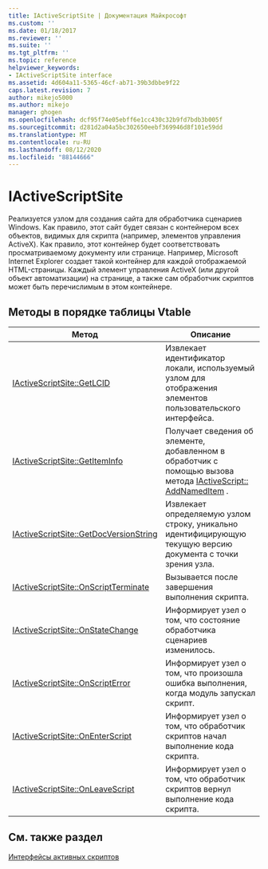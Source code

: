 ```yaml
---
title: IActiveScriptSite | Документация Майкрософт
ms.custom: ''
ms.date: 01/18/2017
ms.reviewer: ''
ms.suite: ''
ms.tgt_pltfrm: ''
ms.topic: reference
helpviewer_keywords:
- IActiveScriptSite interface
ms.assetid: 4d604a11-5365-46cf-ab71-39b3dbbe9f22
caps.latest.revision: 7
author: mikejo5000
ms.author: mikejo
manager: ghogen
ms.openlocfilehash: dcf95f74e05ebff6e1cc430c32b9fd7bdb3b005f
ms.sourcegitcommit: d281d2a04a5bc302650eebf369946d8f101e59dd
ms.translationtype: MT
ms.contentlocale: ru-RU
ms.lasthandoff: 08/12/2020
ms.locfileid: "88144666"
---
```

# <a name="iactivescriptsite"></a>IActiveScriptSite
Реализуется узлом для создания сайта для обработчика сценариев Windows. Как правило, этот сайт будет связан с контейнером всех объектов, видимых для скрипта (например, элементов управления ActiveX). Как правило, этот контейнер будет соответствовать просматриваемому документу или странице. Например, Microsoft Internet Explorer создает такой контейнер для каждой отображаемой HTML-страницы. Каждый элемент управления ActiveX (или другой объект автоматизации) на странице, а также сам обработчик скриптов может быть перечислимым в этом контейнере.  
  
## <a name="methods-in-vtable-order"></a>Методы в порядке таблицы Vtable  
  
|Метод|Описание|
|-|-|
|[IActiveScriptSite::GetLCID](../../winscript/reference/iactivescriptsite-getlcid.md)|Извлекает идентификатор локали, используемый узлом для отображения элементов пользовательского интерфейса.|  
|[IActiveScriptSite::GetItemInfo](../../winscript/reference/iactivescriptsite-getiteminfo.md)|Получает сведения об элементе, добавленном в обработчик с помощью вызова метода [IActiveScript:: AddNamedItem](../../winscript/reference/iactivescript-addnameditem.md) .|  
|[IActiveScriptSite::GetDocVersionString](../../winscript/reference/iactivescriptsite-getdocversionstring.md)|Извлекает определяемую узлом строку, уникально идентифицирующую текущую версию документа с точки зрения узла.|  
|[IActiveScriptSite::OnScriptTerminate](../../winscript/reference/iactivescriptsite-onscriptterminate.md)|Вызывается после завершения выполнения скрипта.|  
|[IActiveScriptSite::OnStateChange](../../winscript/reference/iactivescriptsite-onstatechange.md)|Информирует узел о том, что состояние обработчика сценариев изменилось.|  
|[IActiveScriptSite::OnScriptError](../../winscript/reference/iactivescriptsite-onscripterror.md)|Информирует узел о том, что произошла ошибка выполнения, когда модуль запускал скрипт.|  
|[IActiveScriptSite::OnEnterScript](../../winscript/reference/iactivescriptsite-onenterscript.md)|Информирует узел о том, что обработчик скриптов начал выполнение кода скрипта.|  
|[IActiveScriptSite::OnLeaveScript](../../winscript/reference/iactivescriptsite-onleavescript.md)|Информирует узел о том, что обработчик скриптов вернул выполнение кода скрипта.|  
  
## <a name="see-also"></a>См. также раздел  
 [Интерфейсы активных скриптов](../../winscript/reference/active-script-interfaces.md)